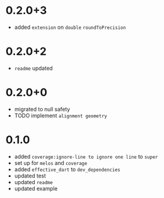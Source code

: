 # 0.2.0+3
- added `extension` on `double` `roundToPrecision`

# 0.2.0+2
- `readme` updated

# 0.2.0+0
- migrated to null safety
- TODO implement `alignment geometry`

# 0.1.0
- added `coverage:ignore-line to ignore one line` to `super`
- set up for `melos` and `coverage`
- added `effective_dart` to `dev_dependencies`
- updated test 
- updated `readme`
- updated example


